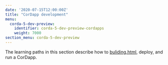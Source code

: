 ```yaml
---
date: '2020-07-15T12:00:00Z'
title: "CorDapp development"
menu:
  corda-5-dev-preview:
    identifier: corda-5-dev-preview-cordapps
    weight: 7000
section_menu: corda-5-dev-preview
---
```


The learning paths in this section describe how to [buliding.html](build), deploy, and run a CorDapp.
